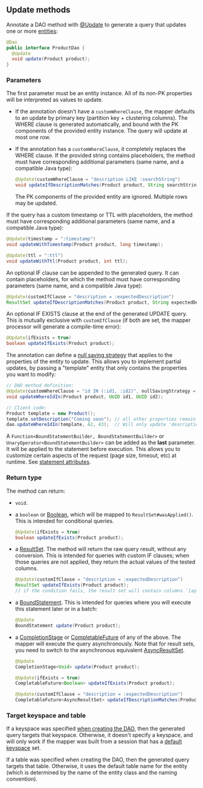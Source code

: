 ## Update methods

Annotate a DAO method with [@Update] to generate a query that updates one or more
[entities](../../entities):

```java
@Dao
public interface ProductDao {
  @Update
  void update(Product product);
}
```

### Parameters

The first parameter must be an entity instance. All of its non-PK properties will be interpreted as
values to update.

* If the annotation doesn't have a `customWhereClause`, the mapper defaults to an update by primary
  key (partition key + clustering columns). The WHERE clause is generated automatically, and bound
  with the PK components of the provided entity instance. The query will update at most one row.
  
* If the annotation has a `customWhereClause`, it completely replaces the WHERE clause. If the
  provided string contains placeholders, the method must have corresponding additional parameters
  (same name, and a compatible Java type):

    ```java
    @Update(customWhereClause = "description LIKE :searchString")
    void updateIfDescriptionMatches(Product product, String searchString);
    ```
    
    The PK components of the provided entity are ignored. Multiple rows may be updated.

If the query has a custom timestamp or TTL with placeholders, the method must have corresponding
additional parameters (same name, and a compatible Java type):

```java
@Update(timestamp = ":timestamp")
void updateWithTimestamp(Product product, long timestamp);

@Update(ttl = ":ttl")
void updateWithTtl(Product product, int ttl);
```

An optional IF clause can be appended to the generated query. It can contain placeholders, for which
the method must have corresponding parameters (same name, and a compatible Java type):

```java
@Update(customIfClause = "description = :expectedDescription")
ResultSet updateIfDescriptionMatches(Product product, String expectedDescription);
```

An optional IF EXISTS clause at the end of the generated UPDATE query. This is mutually exclusive
with `customIfClause` (if both are set, the mapper processor will generate a compile-time error):

```java
@Update(ifExists = true)
boolean updateIfExists(Product product);
```

The annotation can define a [null saving strategy](../null_saving/) that applies to the properties
of the entity to update. This allows you to implement partial updates, by passing a "template"
entity that only contains the properties you want to modify:

```java
// DAO method definition:
@Update(customWhereClause = "id IN (:id1, :id2)", nullSavingStrategy = DO_NOT_SET)
void updateWhereIdIn(Product product, UUID id1, UUID id2);

// Client code:
Product template = new Product();
template.setDescription("Coming soon"); // all other properties remain null
dao.updateWhereIdIn(template, 42, 43);  // Will only update 'description' on the selected rows
```

A `Function<BoundStatementBuilder, BoundStatementBuilder>` or `UnaryOperator<BoundStatementBuilder>`
can be added as the **last** parameter. It will be applied to the statement before execution. This
allows you to customize certain aspects of the request (page size, timeout, etc) at runtime. See
[statement attributes](../statement_attributes/).

### Return type

The method can return:

* `void`.

* a `boolean` or [Boolean], which will be mapped to `ResultSet#wasApplied()`. This is intended for
  conditional queries.
  
    ```java
    @Update(ifExists = true)
    boolean updateIfExists(Product product);
    ```
    
* a [ResultSet]. The method will return the raw query result, without any conversion. This is
  intended for queries with custom IF clauses; when those queries are not applied, they return the
  actual values of the tested columns.
  
    ```java
    @Update(customIfClause = "description = :expectedDescription")
    ResultSet updateIfExists(Product product);
    // if the condition fails, the result set will contain columns '[applied]' and 'description'
    ```
  
* a [BoundStatement]. This is intended for queries where you will execute this statement later or in a batch:
  
    ```java
    @Update
    BoundStatement update(Product product);
    ```

* a [CompletionStage] or [CompletableFuture] of any of the above. The mapper will execute the query
  asynchronously. 
  Note that for result sets, you need to switch to the asynchronous equivalent [AsyncResultSet].

    ```java
    @Update
    CompletionStage<Void> update(Product product);

    @Update(ifExists = true)
    CompletableFuture<Boolean> updateIfExists(Product product);

    @Update(customIfClause = "description = :expectedDescription")
    CompletableFuture<AsyncResultSet> updateIfDescriptionMatches(Product product, String expectedDescription);
    ```

### Target keyspace and table

If a keyspace was specified [when creating the DAO](../../mapper/#dao-factory-methods), then the
generated query targets that keyspace. Otherwise, it doesn't specify a keyspace, and will only work
if the mapper was built from a session that has a [default keyspace] set.

If a table was specified when creating the DAO, then the generated query targets that table.
Otherwise, it uses the default table name for the entity (which is determined by the name of the
entity class and the naming convention).

[default keyspace]: https://docs.datastax.com/en/drivers/java/4.6/com/datastax/oss/driver/api/core/session/SessionBuilder.html#withKeyspace-com.datastax.oss.driver.api.core.CqlIdentifier-
[@Update]:          https://docs.datastax.com/en/drivers/java/4.6/com/datastax/oss/driver/api/mapper/annotations/Update.html

[AsyncResultSet]:       https://docs.datastax.com/en/drivers/java/4.6/com/datastax/oss/driver/api/core/cql/AsyncResultSet.html
[Boolean]:              https://docs.oracle.com/javase/8/docs/api/index.html?java/lang/Boolean.html
[CompletionStage]:      https://docs.oracle.com/javase/8/docs/api/java/util/concurrent/CompletionStage.html
[CompletableFuture]:    https://docs.oracle.com/javase/8/docs/api/java/util/concurrent/CompletableFuture.html
[ResultSet]:            https://docs.datastax.com/en/drivers/java/4.6/com/datastax/oss/driver/api/core/cql/ResultSet.html
[BoundStatement]:       https://docs.datastax.com/en/drivers/java/4.6/com/datastax/oss/driver/api/core/cql/BoundStatement.html
